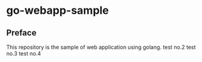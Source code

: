 # go-webapp-sample



## Preface
This repository is the sample of web application using golang.
test no.2
test no.3
test no.4
